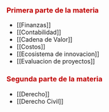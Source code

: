 
### <span style="color:#c00000">Primera parte de la materia</span>
- [[Finanzas]]
- [[Contabilidad]]
- [[Cadena de Valor]]
- [[Costos]]
- [[Ecosistema de innovacion]]
- [[Evaluacion de proyectos]]

### <span style="color:#c00000">Segunda parte de la materia</span>  
- [[Derecho]]
- [[Derecho Civil]]